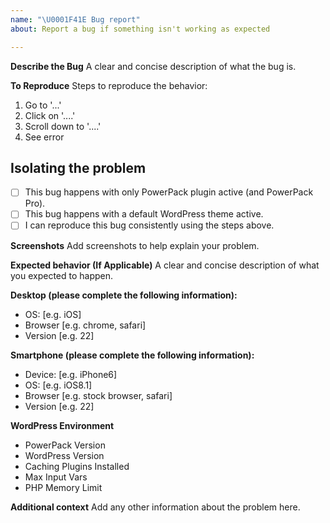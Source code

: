 ```yaml
---
name: "\U0001F41E Bug report"
about: Report a bug if something isn't working as expected

---
```


**Describe the Bug**
A clear and concise description of what the bug is.

**To Reproduce**
Steps to reproduce the behavior:
1. Go to '...'
2. Click on '....'
3. Scroll down to '....'
4. See error

## Isolating the problem
<!-- MARK COMPLETED ITEMS WITH AN [x] -->
- [ ] This bug happens with only PowerPack plugin active (and PowerPack Pro).
- [ ] This bug happens with a default WordPress theme active.
- [ ] I can reproduce this bug consistently using the steps above.

**Screenshots**
Add screenshots to help explain your problem.

**Expected behavior (If Applicable)**
A clear and concise description of what you expected to happen.

**Desktop (please complete the following information):**
 - OS: [e.g. iOS]
 - Browser [e.g. chrome, safari]
 - Version [e.g. 22]

**Smartphone (please complete the following information):**
 - Device: [e.g. iPhone6]
 - OS: [e.g. iOS8.1]
 - Browser [e.g. stock browser, safari]
 - Version [e.g. 22]

**WordPress Environment**
- PowerPack Version
- WordPress Version
- Caching Plugins Installed
- Max Input Vars
- PHP Memory Limit

**Additional context**
Add any other information about the problem here.
